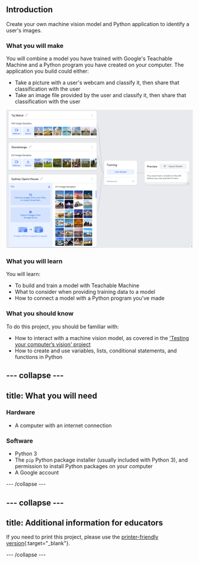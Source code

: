 ## Introduction

Create your own machine vision model and Python application to identify a user's images.


### What you will make
You will combine a model you have trained with Google's Teachable Machine and a Python program you have created on your computer. The application you build could either:

 + Take a picture with a user's webcam and classify it, then share that classification with the user
 + Take an image file provided by the user and classify it, then share that classification with the user

![The teachable machine user interfact, with classes for the Taj Mahal, Stonehenge, and the Sydney Opera House shown.](images/3_classes.png)

### What you will learn
You will learn:
 + To build and train a model with Teachable Machine
 + What to consider when providing training data to a model
 + How to connect a model with a Python program you've made

### What you should know
To do this project, you should be familiar with:
 + How to interact with a machine vision model, as covered in the ['Testing your computer’s vision' project](https://projects.raspberrypi.org/en/projects/testing-your-computers-vision)
 + How to create and use variables, lists, conditional statements, and functions in Python

--- collapse ---
---
title: What you will need
---
### Hardware

+ A computer with an internet connection

### Software

+ Python 3
+ The `pip` Python package installer (usually included with Python 3), and permission to install Python packages on your computer
+ A Google account

--- /collapse ---

--- collapse ---
---
title: Additional information for educators
---

If you need to print this project, please use the [printer-friendly version](https://projects.raspberrypi.org/en/projects/amazing-image-identifier/print){:target="_blank"}.

--- /collapse ---
